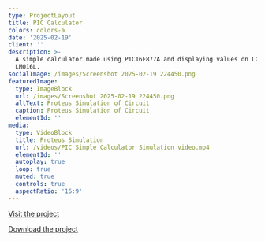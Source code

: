 ```yaml
---
type: ProjectLayout
title: PIC Calculator
colors: colors-a
date: '2025-02-19'
client: ''
description: >-
  A simple calculator made using PIC16F877A and displaying values on LCD display
  LM016L.
socialImage: /images/Screenshot 2025-02-19 224450.png
featuredImage:
  type: ImageBlock
  url: /images/Screenshot 2025-02-19 224450.png
  altText: Proteus Simulation of Circuit
  caption: Proteus Simulation of Circuit
  elementId: ''
media:
  type: VideoBlock
  title: Proteus Simulation
  url: /videos/PIC Simple Calculator Simulation video.mp4
  elementId: ''
  autoplay: true
  loop: true
  muted: true
  controls: true
  aspectRatio: '16:9'
---
```

[Visit the project](https://github.com/SulaimanNiazi/PIC-Simple-Calculator)

[Download the project](https://github.com/SulaimanNiazi/PIC-Simple-Calculator/archive/refs/heads/main.zip)